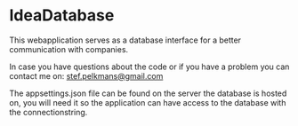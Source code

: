 # IdeaDatabase
This webapplication serves as a database interface for a better communication with companies.

In case you have questions about the code or if you have a problem you can contact me on: stef.pelkmans@gmail.com

The appsettings.json file can be found on the server the database is hosted on, you will need it so the application can have access to the database with the connectionstring.
